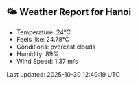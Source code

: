 <!-- WEATHER-START -->
## 🌤 Weather Report for Hanoi

- Temperature: 24°C
- Feels like: 24.78°C
- Conditions: overcast clouds
- Humidity: 89%
- Wind Speed: 1.37 m/s

Last updated: 2025-10-30 12:49:19 UTC
<!-- WEATHER-END -->
